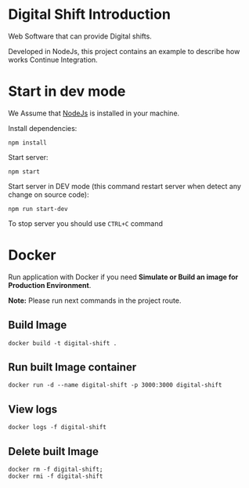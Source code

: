# Digital Shift Introduction
Web Software that can provide Digital shifts.

Developed in NodeJs, this project contains an example to describe how works  Continue Integration.

# Start in dev mode
We Assume that [NodeJs](https://nodejs.org) is installed in your machine.

Install dependencies:
```
npm install
```

Start server:
```
npm start
```

Start server in DEV mode (this command restart server when detect any change on source code):
```
npm run start-dev
```

To stop server you should use ``CTRL+C`` command


# Docker
Run application with Docker if you need <b>Simulate or Build an image for Production Environment</b>.

<b>Note:</b> Please run next commands in the project route. 

## Build Image
```
docker build -t digital-shift .
```

## Run built Image container
```
docker run -d --name digital-shift -p 3000:3000 digital-shift
```

## View logs
```
docker logs -f digital-shift
```

## Delete built Image
```
docker rm -f digital-shift;
docker rmi -f digital-shift
```
